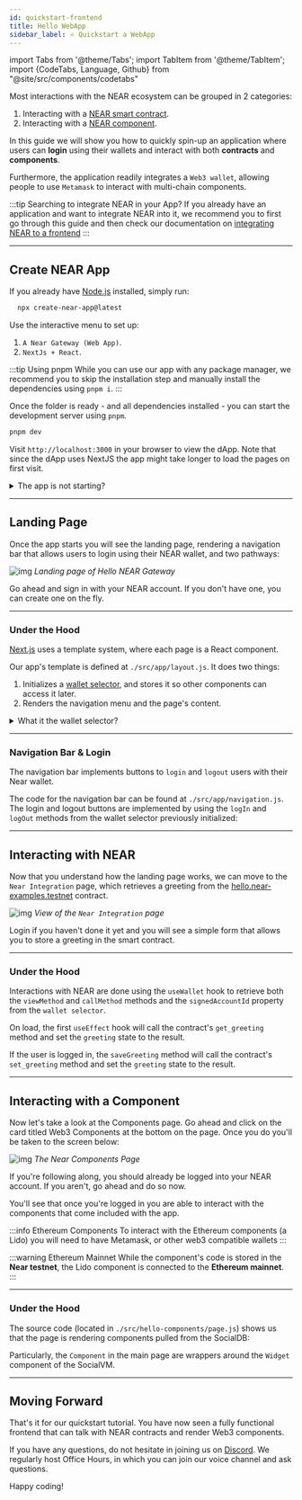 ```yaml
---
id: quickstart-frontend
title: Hello WebApp
sidebar_label: ⭐ Quickstart a WebApp
---
```

import Tabs from '@theme/Tabs';
import TabItem from '@theme/TabItem';
import {CodeTabs, Language, Github} from "@site/src/components/codetabs"

Most interactions with the NEAR ecosystem can be grouped in 2 categories: 
1. Interacting with a [NEAR smart contract](/develop/contracts/quickstart).
2. Interacting with a [NEAR component](/bos/tutorial/quickstart).

In this guide we will show you how to quickly spin-up an application where users can **login** using their wallets and interact with both **contracts** and **components**.

Furthermore, the application readily integrates a `Web3 wallet`, allowing people to use `Metamask` to interact with multi-chain components.

:::tip Searching to integrate NEAR in your App?
If you already have an application and want to integrate NEAR into it, we recommend you to first go through this guide and then check our documentation on [integrating NEAR to a frontend](./frontend.md)
:::

---

## Create NEAR App
If you already have [Node.js](https://nodejs.org/en/download) installed, simply run:

```bash 
  npx create-near-app@latest
```

Use the interactive menu to set up:
1. `A Near Gateway (Web App)`.
2. `NextJs + React`.

:::tip Using pnpm
While you can use our app with any package manager, we recommend you to skip the installation step and manually install the dependencies using `pnpm i`.
:::

Once the folder is ready - and all dependencies installed - you can start the development server using `pnpm`. 

```bash 
pnpm dev
```

Visit `http://localhost:3000` in your browser to view the dApp. Note that since the dApp uses NextJS the app might take longer to load the pages on first visit.

<details>
<summary> The app is not starting? </summary>

Make sure you are using **node >= v18**, you can easily switch versions using `nvm use 18`

</details>

---

## Landing Page

Once the app starts you will see the landing page, rendering a navigation bar that allows users to login using their NEAR wallet, and two pathways:

![img](/docs/assets/examples/hello-near-landing-page.png)
*Landing page of Hello NEAR Gateway*

Go ahead and sign in with your NEAR account. If you don't have one, you can create one on the fly.

<hr class="subsection" />

### Under the Hood

[Next.js](https://nextjs.org/) uses a template system, where each page is a React component.

Our app's template is defined at `./src/app/layout.js`. It does two things:

1. Initializes a [wallet selector](../../4.tools/wallet-selector.md), and stores it so other components can access it later.
2. Renders the navigation menu and the page's content.

<Github url="https://github.com/near/create-near-app/blob/master/templates/frontend/next-app/src/app/layout.js" language="jsx" start="6" end="21" />

<details>
<summary>What it the wallet selector?</summary>

The wallet selector is a component that allows users to select their preferred Near wallet to login. Our application implements a `useInitWallet` hook, that initializes a wallet selector and stores it so other components can access it later.  

</details>

<hr class="subsection" />

### Navigation Bar & Login
The navigation bar implements buttons to `login` and `logout` users with their Near wallet.

The code for the navigation bar can be found at `./src/app/navigation.js`. The login and logout buttons are implemented by using the `logIn` and `logOut` methods from the wallet selector previously initialized:

<Github url="https://github.com/near/create-near-app/blob/master/templates/frontend/next/src/components/navigation.js" language="jsx" start="10" end="22" />

---

## Interacting with NEAR

Now that you understand how the landing page works, we can move to the `Near Integration` page, which retrieves a greeting from the [hello.near-examples.testnet](https://testnet.nearblocks.io/address/hello.near-examples.testnet) contract.

![img](/docs/assets/examples/hello-near-gateway.png)
*View of the `Near Integration` page*

Login if you haven't done it yet and you will see a simple form that allows you to store a greeting in the smart contract.

<hr class="subsection" />

### Under the Hood
Interactions with NEAR are done using the `useWallet` hook to retrieve both the `viewMethod` and `callMethod` methods and the `signedAccountId` property from the `wallet selector`.

<Github url="https://github.com/near/create-near-app/blob/master/templates/frontend/next/src/app/hello-near/page.js" language="jsx" start="12" end="32" />

On load, the first `useEffect` hook will call the contract's `get_greeting` method and set the `greeting` state to the result.

If the user is logged in, the `saveGreeting` method will call the contract's `set_greeting` method and set the `greeting` state to the result.

---

## Interacting with a Component

Now let's take a look at the Components page. Go ahead and click on the card titled Web3 Components at the bottom on the page. Once you do you'll be taken to the screen below:

![img](/docs/assets/examples/hello-near-components.png)
*The Near Components Page*

If you're following along, you should already be logged into your NEAR account. If you aren't, go ahead and do so now.

You'll see that once you're logged in you are able to interact with the components that come included with the app.

:::info Ethereum Components
To interact with the Ethereum components (a Lido) you will need to have Metamask, or other web3 compatible wallets 
:::

:::warning Ethereum Mainnet
While the component's code is stored in the **Near testnet**, the Lido component is connected to the **Ethereum mainnet**.
:::

<hr class="subsection" />

### Under the Hood

The source code (located in `./src/hello-components/page.js`) shows us that the page is rendering components pulled from the SocialDB:

<CodeTabs>
  <TabItem value="page.js">
    <Github url="https://github.com/near/create-near-app/blob/master/templates/frontend/next/src/app/hello-components/page.js" start="25" end="34" language="jsx" />
  </TabItem>
  <TabItem value="vm-components.js">
      <Github url="https://github.com/near/create-near-app/blob/master/templates/frontend/next/src/components/vm-component.js" language="jsx" />
  </TabItem>
</CodeTabs>

Particularly, the `Component` in the main page are wrappers around the `Widget` component of the SocialVM.

---

## Moving Forward

That's it for our quickstart  tutorial. You have now seen a fully functional frontend that can talk with NEAR contracts and render Web3 components.

<!-- In the following sections we dive deeper into what are [BOS components](../../bos/overview.md), how to [make your own gateway](../../bos/tutorial/gateway.md), and what are some of the [built-in components](../../bos/components.md). -->

If you have any questions, do not hesitate in joining us on [Discord](https://near.chat). We regularly host Office Hours, in which you can join our voice channel and ask questions.

Happy coding!
